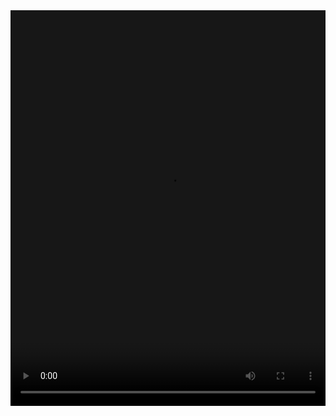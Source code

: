 <!--preroll - start-->
 <style>#VideOreKLam {position:relative;height:0;z-index:99999;width:100%;float:left;clear:both; margin-left:0px; margin-bottom:0px}</style>
<div id="VideOreKLam">
<div align="right" style="display:none;position: absolute;top: 10px;right: 0px;padding: 5px 10px;background: #000000; font-size: 19px;border-radius: 10px 0 0 10px;z-index:10" id="rek_gec"> <a href="#" onClick="event.preventDefault();/*rekagain();*/document.getElementById('VideOreKLam').parentElement.removeChild(document.getElementById('VideOreKLam'));document.getElementById('player').style.display = 'block';" style="color:#fff"> რეკლამის გათიშვა</a></div>
<div align="right" id="rek_gecmekicin" style="display:none;position: absolute;top: 10px;right: 0px;padding: 5px 10px;background: #000000;border-radius: 10px 0 0 10px;color:#fff;  font-size: 19px; z-index:10">თამაში დაიწყება  <span id="countdown"></span>  წამში</div>
<div  style="position:absolute;display:none;top:0;bottom:0;right:0;left:0;width:100%;height:420px;z-index:9;cursor:pointer" id="viDrekGoster"></div>
<video playsinline autobuffer webkit-playsinline style="object-fit: fill; background:#171717 url('https://sloter.ge/templates/sloter/images/18.png') center no-repeat;background-size:100px;" width="100%" height="633" id="animoGif" poster="https://sloter.ge/templates/sloter/images/18.png">
<source src="https://sloter.ge/promotion/sloter%20promo.mp4" id="myvideo" width="100%" height="633px" onClick="event.preventDefault();window.open('https://guga.ge', '_blank');/*rekagain();*/document.getElementById('VideOreKLam').parentElement.removeChild(document.getElementById('VideOreKLam'));document.getElementById('player').style.display = 'block';">
<source src="http://www.w3schools.com/html/mov_bbb.mp4" id="myvideo" width="100%" height="633px" onClick="event.preventDefault();window.open('https://sloter.ge', '_blank');/*rekagain();*/document.getElementById('VideOreKLam').parentElement.removeChild(document.getElementById('VideOreKLam'));document.getElementById('player').style.display = 'block';">

    </video>
    <video preload="metadata" controls src="https://s3.eu-central-1.amazonaws.com/pipe.public.content/short2.webm" preload="metadata"> </video>

</div>
<script>
var video=document.getElementById('animoGif'); var viDrekGoster=document.getElementById('viDrekGoster');if(viDrekGoster!=null){viDrekGoster.style.display="none"}
video.addEventListener('click',function(){video.play()});video.onplay=function(){if(viDrekGoster!=null){viDrekGoster.style.display="block"}}
video.volume=0.05;
var seconds=5;
function countdown(){seconds=seconds-1;if(seconds<1){document.getElementById('rek_gec').style.display='inline-block';document.getElementById('rek_gecmekicin').style.display='none'}else{document.getElementById("countdown").innerHTML=seconds;window.setTimeout("countdown()",1000)
}}
var vid=document.getElementById("animoGif");vid.onplay=function(){countdown(); 
vid.removeAttribute('controls');vid.style.pointerEvents='none';document.getElementById('viDrekGoster').style.display='block';document.getElementById('rek_gecmekicin').style.display='inline-block'};vid.onended=function(){
if(document.getElementById('VideOreKLam').innerHTML.length>0){document.getElementById('VideOreKLam').parentElement.removeChild(document.getElementById('VideOreKLam'));document.getElementById('player').style.display='block'}};


var vidElement = document.getElementById('myvideo');
var vidSources = [
  "https://sloter.ge/promotion/sloter%20promo.mp4", 
  "http://www.w3schools.com/html/movie.mp4"
  ];
var activeVideo = Math.floor((Math.random() * vidSources.length));
vidElement.src = vidSources[activeVideo];
vidElement.addEventListener('ended', function(e) {
  // update the active video index
  activeVideo = (++activeVideo) % vidSources.length;
  if(activeVideo === vidSources.length){
    activeVideo = 0;
  }

  // update the video source and play
  vidElement.src = vidSources[activeVideo];
  vidElement.play();
});

</script>  
                    <!--preroll - end-->
    

